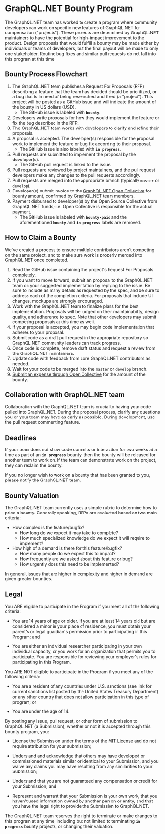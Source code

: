 # GraphQL.NET Bounty Program

The GraphQL.NET team has worked to create a program where community developers can work on specific new features
of GraphQL.NET for compensation ("projects"). These projects are determined by GraphQL.NET maintainers to have the
potential for high-impact improvement to the product. Design proposals that would fulfill a bounty may
be made either by individuals or teams of developers, but the final payout will be made to only one stakeholder.
Routine bug fixes and similar pull requests do not fall into this program at this time.


## Bounty Process Flowchart

1. The GraphQL.NET team publishes a Request For Proposals (RFP) describing a feature that the team has decided
   should be prioritized, or a bug that is in need of being researched and fixed (a "project"). This project
   will be posted as a GitHub issue and will indicate the amount of the bounty in US dollars (USD).
     * The GitHub issue is labeled with **`bounty`**.
2. Developers write proposals for how they would implement the feature or fix the bug described in the RFP.
3. The GraphQL.NET team works with developers to clarify and refine their proposals.
4. A proposal is accepted. The developer(s) responsible for the proposal work to implement the feature or
   bug fix according to their proposal.
    * The GitHub issue is also labeled with **`in progress`**.
5. Pull requests are submitted to implement the proposal by the developer(s).
    * The GitHub pull request is linked to the issue.
6. Pull requests are reviewed by project maintainers, and the pull request developers make any changes to the
   pull requests accordingly.
7. Pull requests are merged into the appropriate branch (typically `master` or `develop`).
8. Developer(s) submit invoice to the [GraphQL.NET Open Collective](https://opencollective.com/graphql-net)
   for bounty amount, confirmed by GraphQL.NET team members.
9. Payment disbursed to developer(s) by the Open Source Collective from GraphQL.NET funds;
   i.e. Open Collective is responsible for the actual payment.
    * The GitHub issue is labeled with **`bounty-paid`** and the aforementioned **`bounty`** and **`in progress`** labels are removed.


## How to Claim a Bounty

We've created a process to ensure multiple contributors aren’t competing on the same project, and to make sure
work is properly merged into GraphQL.NET once completed.

1. Read the GitHub issue containing the project's Request For Proposals completely.
2. If you want to move forward, submit an proposal to the GraphQL.NET team on your suggested implementation by
   replying to the issue. Be sure to include as many details as requested by the spec, and be sure to address
   each of the completion criteria. For proposals that include UI changes, mockups are strongly encouraged.
3. Work with the GraphQL.NET team to finalize plans for the best implementation. Proposals will be judged on their
   maintainability, design quality, and adherence to spec. Note that other developers may submit competing proposals
   at this time as well.
4. If your proposal is accepted, you may begin code implementation that adheres to your proposal.
5. Submit code as a draft pull request in the appropriate repository so GraphQL.NET community leaders can track progress.
6. Once code is complete, remove draft status and request a review from the GraphQL.NET maintainers.
7. Update code with feedback from core GraphQL.NET contributors as needed.
8. Wait for your code to be merged into the `master` or `develop` branch.
9. [Submit an expense through Open Collective](https://opencollective.com/graphql-net/expenses/new) for the amount of the bounty.


## Collaboration with GraphQL.NET team

Collaboration with the GraphQL.NET team is crucial to having your code pulled into GraphQL.NET. During the proposal process,
clarify any questions you or your team may have as early as possible. During development, use the pull request commenting
feature.


## Deadlines

If your team does not show code commits or interaction for two weeks at a time as part of an **`in progress`** bounty, then
the bounty will be released for another team to work on. If the team can demonstrate work on the project, they can reclaim
the bounty.

If you no longer wish to work on a bounty that has been granted to you, please notify the GraphQL.NET team.


## Bounty Valuation

The GraphQL.NET team currently uses a simple rubric to determine how to price a bounty. Generally speaking, RFPs are evaluated
based on two main criteria:

* How complex is the feature/bugfix?
    * How long do we expect it may take to complete?
    * How much specialized knowledge do we expect it will require to implement?
* How high of a demand is there for this feature/bugfix?
    * How many people do we expect this to impact?
    * How frequently are we asked about this feature or bug?
    * How urgently does this need to be implemented?

In general, issues that are higher in complexity and higher in demand are given greater bounties.


## Legal

You ARE eligible to participate in the Program if you meet all of the following criteria:

* You are 14 years of age or older. If you are at least 14 years old but are considered a minor in your place of residence,
  you must obtain your parent's or legal guardian's permission prior to participating in this Program; and

* You are either an individual researcher participating in your own individual capacity, or you work for an organization
  that permits you to participate. You are responsible for reviewing your employer's rules for participating in this Program.

You ARE NOT eligible to participate in the Program if you meet any of the following criteria:

* You are a resident of any countries under U.S. sanctions (see link for current sanctions list posted by the United States
  Treasury Department) or any other country that does not allow participation in this type of program; or

* You are under the age of 14.

By posting any issue, pull request, or other form of submission to GraphQL.NET (a Submission), whether or not it is accepted
through this bounty program, you:

* License the Submission under the terms of the [MIT License](https://github.com/graphql-dotnet/graphql-dotnet/blob/master/LICENSE.md)
  and do not require attribution for your submission;

* Understand and acknowledge that others may have developed or commissioned materials similar or identical to your Submission,
  and you waive any claims you may have resulting from any similarities to your Submission;

* Understand that you are not guaranteed any compensation or credit for your Submission; and

* Represent and warrant that your Submission is your own work, that you haven't used information owned by another person or entity,
  and that you have the legal right to provide the Submission to GraphQL.NET.

The GraphQL.NET team reserves the right to terminate or make changes to this program at any time, including but not limited
to terminating **`in progress`** bounty projects, or changing their valuation.

